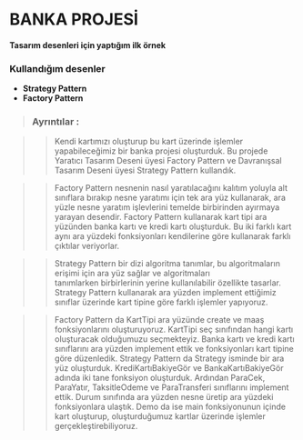 # BANKA PROJESİ
#### Tasarım desenleri için yaptığım ilk örnek 
### Kullandığım desenler 
 - **Strategy Pattern**
 - **Factory Pattern**

> ### Ayrıntılar :
>

>>Kendi kartımızı oluşturup bu kart üzerinde işlemler yapabileceğimiz bir banka projesi oluşturduk. Bu projede Yaratıcı Tasarım Deseni üyesi Factory Pattern ve Davranışsal Tasarım Deseni üyesi Strategy Pattern kullandık. 

>>Factory Pattern nesnenin nasıl yaratılacağını kalıtım yoluyla alt sınıflara bırakıp nesne yaratımı için tek ara yüz kullanarak, ara yüzle nesne yaratım işlevlerini temelde birbirinden ayırmaya yarayan desendir. Factory Pattern kullanarak kart tipi ara yüzünden banka kartı ve kredi kartı oluşturduk. Bu iki farklı kart aynı ara yüzdeki fonksiyonları kendilerine göre kullanarak farklı çıktılar veriyorlar.
 
>>Strategy Pattern bir dizi algoritma tanımlar, bu algoritmaların erişimi için ara yüz sağlar ve algoritmaları tanımlarken birbirlerinin yerine kullanılabilir özellikte tasarlar. Strategy Pattern kullanarak ara yüzden implement ettiğimiz sınıflar üzerinde kart tipine göre farklı işlemler yapıyoruz.

>>Factory Pattern da KartTipi ara yüzünde create ve maaş fonksiyonlarını oluşturuyoruz. KartTipi seç sınıfından hangi kartı oluşturacak olduğumuzu seçmekteyiz. Banka kartı ve kredi kartı sınıflarını ara yüzden implement ettik ve fonksiyonları kart tipine göre düzenledik.  Strategy Pattern da Strategy isminde bir ara yüz oluşturduk. KrediKartıBakiyeGör ve BankaKartıBakiyeGör adında iki tane fonksiyon oluşturduk. Ardından ParaCek, ParaYatır, TaksitleOdeme ve ParaTransferi sınıflarını implement ettik. Durum sınıfında ara yüzden nesne üretip ara yüzdeki fonksiyonlara ulaştık. Demo da ise main fonksiyonunun içinde kart oluşturup, oluşturduğumuz kartlar üzerinde işlemler gerçekleştirebiliyoruz.















































